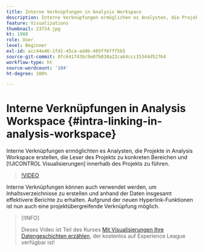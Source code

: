 ```yaml
---
title: Interne Verknüpfungen in Analysis Workspace
description: Interne Verknüpfungen ermöglichen es Analysten, die Projekte in Analysis Workspace erstellen, die Leser des Projekts zu konkreten Bereichen und Visualisierungen innerhalb des Projekts zu führen.
feature: Visualizations
thumbnail: 23724.jpg
kt: 1908
role: User
level: Beginner
exl-id: acc44e46-1fd1-45ca-ad4b-485ff6fff5b5
source-git-commit: 8fc641743bc9e07b838a22ca64ccc15344d52764
workflow-type: ht
source-wordcount: '104'
ht-degree: 100%

---
```


# Interne Verknüpfungen in Analysis Workspace {#intra-linking-in-analysis-workspace}

Interne Verknüpfungen ermöglichten es Analysten, die Projekte in Analysis Workspace erstellen, die Leser des Projekts zu konkreten Bereichen und [!UICONTROL Visualisierungen] innerhalb des Projekts zu führen.

>[!VIDEO](https://video.tv.adobe.com/v/23724/?quality=12&learn=on)

Interne Verknüpfungen können auch verwendet werden, um Inhaltsverzeichnisse zu erstellen und anhand der Daten insgesamt effektivere Berichte zu erhalten. Aufgrund der neuen Hyperlink-Funktionen ist nun auch eine projektübergreifende Verknüpfung möglich.

>[!INFO]
>
> Dieses Video ist Teil des Kurses [Mit Visualisierungen Ihre Datengeschichten erzählen](https://experienceleague.adobe.com/?recommended=Analytics-U-1-2021.1.visualizations&amp;lang=de), der kostenlos auf Experience League verfügbar ist!
